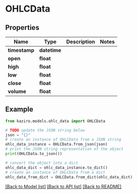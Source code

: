 # OHLCData

## Properties

| Name          | Type         | Description | Notes |
| ------------- | ------------ | ----------- | ----- |
| **timestamp** | **datetime** |             |
| **open**      | **float**    |             |
| **high**      | **float**    |             |
| **low**       | **float**    |             |
| **close**     | **float**    |             |
| **volume**    | **float**    |             |

## Example

```python
from kaziro.models.ohlc_data import OHLCData

# TODO update the JSON string below
json = "{}"
# create an instance of OHLCData from a JSON string
ohlc_data_instance = OHLCData.from_json(json)
# print the JSON string representation of the object
print(OHLCData.to_json())

# convert the object into a dict
ohlc_data_dict = ohlc_data_instance.to_dict()
# create an instance of OHLCData from a dict
ohlc_data_from_dict = OHLCData.from_dict(ohlc_data_dict)
```

[[Back to Model list]](../README.md#documentation-for-models) [[Back to API list]](../README.md#documentation-for-api-endpoints) [[Back to README]](../README.md)
